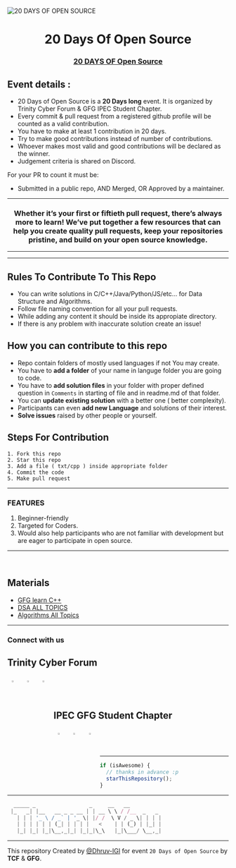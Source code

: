 ![20 DAYS OF OPEN SOURCE](https://user-images.githubusercontent.com/83370198/193411423-03f10a52-a199-4f5d-924b-34b399b2951c.gif)
</p>
<h1 align="center"> 20 Days Of Open Source </h1>

<h3 align="center">
    <a href="#">
        20 DAYS OF Open Source
    </a>
</h3>

## Event details :

- 20 Days of Open Source is a **20 Days long** event. It is organized by Trinity Cyber Forum & GFG IPEC Student Chapter.
- Every commit & pull request from a registered github profile will be counted as a valid contribution.
- You have to make at least 1 contribution in 20 days.
- Try to make good contributions instead of number of contributions.
- Whoever makes most valid and good contributions will be declared as the winner.
- Judgement criteria is shared on Discord.

For your PR to count it must be:

- Submitted in a public repo, AND Merged, OR Approved by a maintainer.



---

<h3 align="center"> Whether it’s your first or fiftieth pull request, there’s always more to learn! We’ve put together a few resources that can help you create quality pull requests, keep your repositories pristine, and build on your open source knowledge. </h3>

---

---

## Rules To Contribute To This Repo

- You can write solutions in C/C++/Java/Python/JS/etc... for Data Structure and Algorithms.
- Follow file naming convention for all your pull requests.
- While adding any content it should be inside its appropiate directory.
- If there is any problem with inaccurate solution create an issue!

## How you can contribute to this repo

- Repo contain folders of mostly used languages if not You may create.
- You have to **add a folder** of your name in languge folder you are going to code.
- You have to **add solution files** in your folder with proper defined question in `Comments` in starting of file and in readme.md of that folder.
- You can **update existing solution** with a better one ( better complexity).
- Participants can even **add new Language** and solutions of their interest.
- **Solve issues** raised by other people or yourself.

## Steps For Contribution

    1. Fork this repo
    2. Star this repo
    3. Add a file ( txt/cpp ) inside appropriate folder
    4. Commit the code
    5. Make pull request

---

### FEATURES

1. Beginner-friendly
2. Targeted for Coders.
3. Would also help participants who are not familiar with development but are eager to participate in open source.

---

<br>

## Materials

- [GFG learn C++](https://practice.geeksforgeeks.org/courses/fork-cpp)
- [DSA ALL TOPICS](https://www.geeksforgeeks.org/data-structures)
- [Algorithms All Topics](https://www.geeksforgeeks.org/fundamentals-of-algorithms/)

---

### Connect with us

## Trinity Cyber Forum

<p>
<a href="https://github.com/ipectrinity">
  <img align="left" alt="" width="3%" style="margin:10px" src="https://cdn.jsdelivr.net/npm/simple-icons@3.13.0/icons/github.svg" />
</a>  
    
<a href="https://www.instagram.com/ipectrinity/">
  <img align="left" alt="" width="3%" style="margin:10px" src="https://cdn.jsdelivr.net/npm/simple-icons@v3/icons/instagram.svg" />
</a>
    
<a href="https://www.facebook.com/ipectrinity">
  <img align="left" alt="" width="3%"  style="margin:10px" src="https://cdn.jsdelivr.net/npm/simple-icons@3.13.0/icons/facebook.svg" />
</a>&ensp;&ensp;&ensp;
</p>
<br>

## IPEC GFG Student Chapter

<p>
<a href="ipecgfg@gmail.com">
  <img align="left" alt="Sunny's LinkdeIn" width="3%" style="margin:10px" src="https://cdn.jsdelivr.net/npm/simple-icons@3.13.0/icons/gmail.svg" />
</a>  
    
<a href="https://instagram.com/geeksforgeeks_ipec?igshid=YmMyMTA2M2Y=">
  <img align="left" alt="Sunny's Instagram" width="3%" style="margin:10px" src="https://cdn.jsdelivr.net/npm/simple-icons@v3/icons/instagram.svg" />
</a>
    
<a href="https://www.facebook.com/GFG-Student-Chapter-IPEC-100934188875529/">
  <img align="left" alt="Sunny's Twitter" width="3%"  style="margin:10px" src="https://cdn.jsdelivr.net/npm/simple-icons@3.13.0/icons/facebook.svg" />
</a>&ensp;&ensp;&ensp;
</p>
<br>

---

```javascript
if (isAwesome) {
  // thanks in advance :p
  starThisRepository();
}
```

---

```javascript
  _____ _                 _     __   __
 |_   _| |__   __ _ _ __ | | __ \ \ / /__  _   _
   | | | '_ \ / _` | '_ \| |/ /  \ V / _ \| | | |
   | | | | | | (_| | | | |   <    | | (_) | |_| |
   |_| |_| |_|\__,_|_| |_|_|\_\   |_|\___/ \__,_|
```
---


 This repository Created by [@Dhruv-IGI](https://github.com/Dhruv-IGI) for event `20 Days of Open Source` by **TCF** & **GFG**. 
